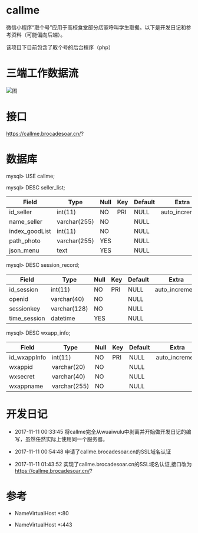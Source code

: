 # callme

微信小程序“取个号”应用于高校食堂部分店家呼叫学生取餐。以下是开发日记和参考资料（可能偏向后端）。

该项目下目前包含了取个号的后台程序（php）

# 三端工作数据流
![图](http://on-img.com/chart_image/59edea77e4b07162476d91fb.png)

# 接口

https://callme.brocadesoar.cn/?

# 数据库

mysql\> USE callme;

mysql\> DESC seller_list;

| Field           | Type         | Null | Key | Default | Extra           |
|-----------------|--------------|------|-----|---------|-----------------|
| id\_seller      | int(11)      | NO   | PRI | NULL    | auto\_increment |
| name\_seller    | varchar(255) | NO   |     | NULL    |                 |
| index\_goodList | int(11)      | NO   |     | NULL    |                 |
| path\_photo     | varchar(255) | YES  |     | NULL    |                 |
| json\_menu      | text         | YES  |     | NULL    |                 |

mysql\> DESC session_record;

| Field         | Type         | Null | Key | Default | Extra           |
|---------------|--------------|------|-----|---------|-----------------|
| id\_session   | int(11)      | NO   | PRI | NULL    | auto\_increment |
| openid        | varchar(40)  | NO   |     | NULL    |                 |
| sessionkey    | varchar(128) | NO   |     | NULL    |                 |
| time\_session | datetime     | YES  |     | NULL    |                 |

mysql\> DESC wxapp_info;

| Field         | Type         | Null | Key | Default | Extra           |
|---------------|--------------|------|-----|---------|-----------------|
| id\_wxappInfo | int(11)      | NO   | PRI | NULL    | auto\_increment |
| wxappid       | varchar(20)  | NO   |     | NULL    |                 |
| wxsecret      | varchar(40)  | NO   |     | NULL    |                 |
| wxappname     | varchar(255) | NO   |     | NULL    |                 |


# 开发日记

+ 2017-11-11 00:33:45 将callme完全从wuaiwulu中剥离并开始做开发日记的编写，虽然任然实际上使用同一个服务器。

+ 2017-11-11 00:54:48 申请了callme.brocadesoar.cn的SSL域名认证

+ 2017-11-11 01:43:52 实现了callme.brocadesoar.cn的SSL域名认证,接口改为 https://callme.brocadesoar.cn/?

# 参考

+ NameVirtualHost *:80

+ NameVirtualHost *:443
